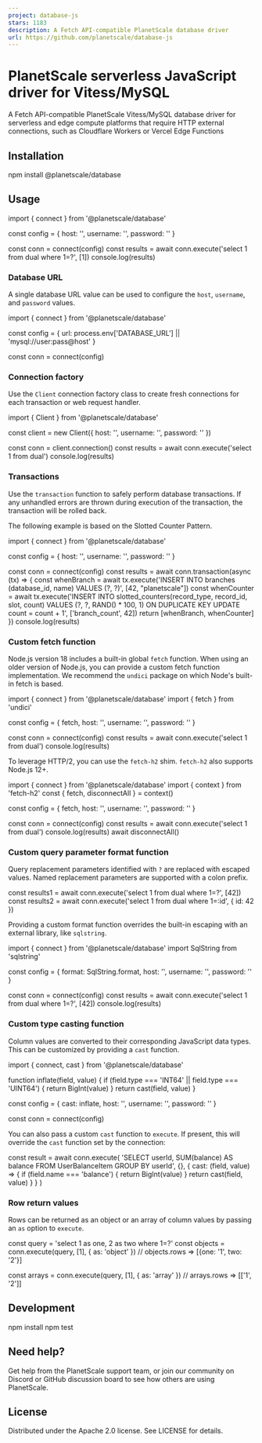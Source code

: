 ```yaml
---
project: database-js
stars: 1183
description: A Fetch API-compatible PlanetScale database driver
url: https://github.com/planetscale/database-js
---
```


PlanetScale serverless JavaScript driver for Vitess/MySQL
=========================================================

A Fetch API-compatible PlanetScale Vitess/MySQL database driver for serverless and edge compute platforms that require HTTP external connections, such as Cloudflare Workers or Vercel Edge Functions

Installation
------------

npm install @planetscale/database

Usage
-----

import { connect } from '@planetscale/database'

const config \= {
  host: '<host>',
  username: '<user>',
  password: '<password>'
}

const conn \= connect(config)
const results \= await conn.execute('select 1 from dual where 1=?', \[1\])
console.log(results)

### Database URL

A single database URL value can be used to configure the `host`, `username`, and `password` values.

import { connect } from '@planetscale/database'

const config \= {
  url: process.env\['DATABASE\_URL'\] || 'mysql://user:pass@host'
}

const conn \= connect(config)

### Connection factory

Use the `Client` connection factory class to create fresh connections for each transaction or web request handler.

import { Client } from '@planetscale/database'

const client \= new Client({
  host: '<host>',
  username: '<user>',
  password: '<password>'
})

const conn \= client.connection()
const results \= await conn.execute('select 1 from dual')
console.log(results)

### Transactions

Use the `transaction` function to safely perform database transactions. If any unhandled errors are thrown during execution of the transaction, the transaction will be rolled back.

The following example is based on the Slotted Counter Pattern.

import { connect } from '@planetscale/database'

const config \= {
  host: '<host>',
  username: '<user>',
  password: '<password>'
}

const conn \= connect(config)
const results \= await conn.transaction(async (tx) \=> {
  const whenBranch \= await tx.execute('INSERT INTO branches (database\_id, name) VALUES (?, ?)', \[42, "planetscale"\])
  const whenCounter \= await tx.execute('INSERT INTO slotted\_counters(record\_type, record\_id, slot, count) VALUES (?, ?, RAND() \* 100, 1) ON DUPLICATE KEY UPDATE count = count + 1', \['branch\_count', 42\])
  return \[whenBranch, whenCounter\]
})
console.log(results)

### Custom fetch function

Node.js version 18 includes a built-in global `fetch` function. When using an older version of Node.js, you can provide a custom fetch function implementation. We recommend the `undici` package on which Node's built-in fetch is based.

import { connect } from '@planetscale/database'
import { fetch } from 'undici'

const config \= {
  fetch,
  host: '<host>',
  username: '<user>',
  password: '<password>'
}

const conn \= connect(config)
const results \= await conn.execute('select 1 from dual')
console.log(results)

To leverage HTTP/2, you can use the `fetch-h2` shim. `fetch-h2` also supports Node.js 12+.

import { connect } from '@planetscale/database'
import { context } from 'fetch-h2'
const { fetch, disconnectAll } \= context()

const config \= {
  fetch,
  host: '<host>',
  username: '<user>',
  password: '<password>'
}

const conn \= connect(config)
const results \= await conn.execute('select 1 from dual')
console.log(results)
await disconnectAll()

### Custom query parameter format function

Query replacement parameters identified with `?` are replaced with escaped values. Named replacement parameters are supported with a colon prefix.

const results1 \= await conn.execute('select 1 from dual where 1=?', \[42\])
const results2 \= await conn.execute('select 1 from dual where 1=:id', { id: 42 })

Providing a custom format function overrides the built-in escaping with an external library, like `sqlstring`.

import { connect } from '@planetscale/database'
import SqlString from 'sqlstring'

const config \= {
  format: SqlString.format,
  host: '<host>',
  username: '<user>',
  password: '<password>'
}

const conn \= connect(config)
const results \= await conn.execute('select 1 from dual where 1=?', \[42\])
console.log(results)

### Custom type casting function

Column values are converted to their corresponding JavaScript data types. This can be customized by providing a `cast` function.

import { connect, cast } from '@planetscale/database'

function inflate(field, value) {
  if (field.type \=== 'INT64' || field.type \=== 'UINT64') {
    return BigInt(value)
  }
  return cast(field, value)
}

const config \= {
  cast: inflate,
  host: '<host>',
  username: '<user>',
  password: '<password>'
}

const conn \= connect(config)

You can also pass a custom `cast` function to `execute`. If present, this will override the `cast` function set by the connection:

const result \= await conn.execute(
  'SELECT userId, SUM(balance) AS balance FROM UserBalanceItem GROUP BY userId',
  {},
  {
    cast: (field, value) \=> {
      if (field.name \=== 'balance') {
        return BigInt(value)
      }
      return cast(field, value)
    }
  }
)

### Row return values

Rows can be returned as an object or an array of column values by passing an `as` option to `execute`.

const query \= 'select 1 as one, 2 as two where 1=?'
const objects \= conn.execute(query, \[1\], { as: 'object' })
// objects.rows => \[{one: '1', two: '2'}\]

const arrays \= conn.execute(query, \[1\], { as: 'array' })
// arrays.rows => \[\['1', '2'\]\]

Development
-----------

npm install
npm test

Need help?
----------

Get help from the PlanetScale support team, or join our community on Discord or GitHub discussion board to see how others are using PlanetScale.

License
-------

Distributed under the Apache 2.0 license. See LICENSE for details.
